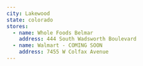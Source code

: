 ```yaml
---
city: Lakewood
state: colorado
stores:
  - name: Whole Foods Belmar
    address: 444 South Wadsworth Boulevard
  - name: Walmart - COMING SOON
    address: 7455 W Colfax Avenue
---
```

